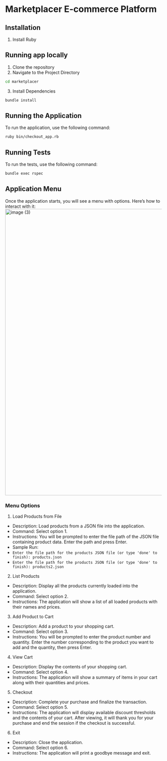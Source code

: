 
# Marketplacer E-commerce Platform

## Installation
1. Install Ruby

## Running app locally
1. Clone the repository
2. Navigate to the Project Directory
```bash
cd marketplacer
```
3. Install Dependencies
```bash
bundle install
```

## Running the Application
To run the application, use the following command:
```bash
ruby bin/checkout_app.rb
```

## Running Tests
To run the tests, use the following command:
```bash
bundle exec rspec
```

## Application Menu
Once the application starts, you will see a menu with options. Here’s how to interact with it:
<img width="920" alt="image (3)" src="https://github.com/user-attachments/assets/aae901eb-238d-4f7f-8a0f-3ce0c3cd04e0">

### Menu Options
1. Load Products from File
- Description: Load products from a JSON file into the application.
- Command: Select option 1.
- Instructions: You will be prompted to enter the file path of the JSON file containing product data. Enter the path and press Enter.
- Sample Run:
- ```Enter the file path for the products JSON file (or type 'done' to finish): products.json```
- ```Enter the file path for the products JSON file (or type 'done' to finish): products2.json```
2. List Products
- Description: Display all the products currently loaded into the application.
- Command: Select option 2.
- Instructions: The application will show a list of all loaded products with their names and prices.

3. Add Product to Cart
- Description: Add a product to your shopping cart.
- Command: Select option 3.
- Instructions: You will be prompted to enter the product number and quantity. Enter the number corresponding to the product you want to add and the quantity, then press Enter.

4. View Cart
- Description: Display the contents of your shopping cart.
- Command: Select option 4.
- Instructions: The application will show a summary of items in your cart along with their quantities and prices.

5. Checkout
- Description: Complete your purchase and finalize the transaction.
- Command: Select option 5.
- Instructions: The application will display available discount thresholds and the contents of your cart. After viewing, it will thank you for your purchase and end the session if the checkout is successful.

6. Exit
- Description: Close the application.
- Command: Select option 6.
- Instructions: The application will print a goodbye message and exit.
